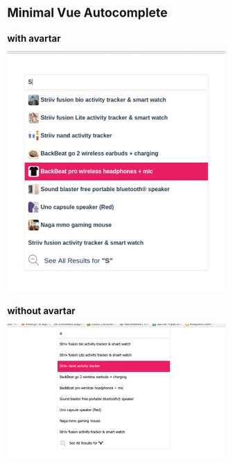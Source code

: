 # Minimal Vue Autocomplete

## with avartar

![alt tag](https://raw.githubusercontent.com/pyaesone17/vue-autocomplete/master/readme.png)

## without avartar

![alt tag](https://raw.githubusercontent.com/pyaesone17/vue-autocomplete/master/readme_1.png)


